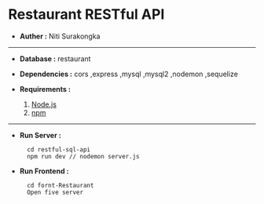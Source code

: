 # Restaurant RESTful API
* **Auther :** Niti Surakongka
---
* **Database :** restaurant

* **Dependencies :** cors ,express ,mysql ,mysql2 ,nodemon ,sequelize
* **Requirements :** 
    1. [Node.js](https://nodejs.org/en) 
    2. [npm](https://www.npmjs.com/)

---
* **Run Server :**  

        cd restful-sql-api
        npm run dev // nodemon server.js
* **Run Frontend :** 

        cd fornt-Restaurant
        Open five server
